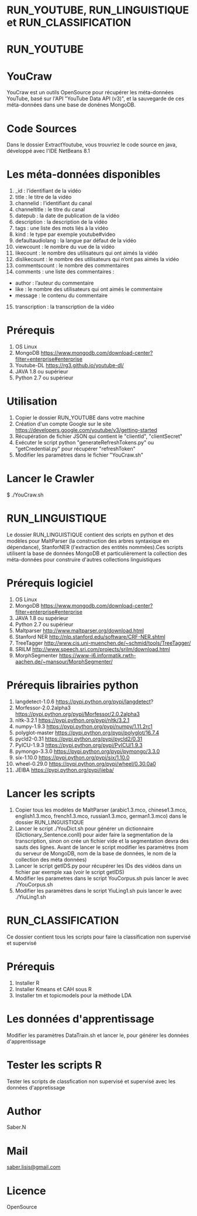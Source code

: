 # RUN_YOUTUBE, RUN_LINGUISTIQUE et RUN_CLASSIFICATION
# RUN_YOUTUBE
# YouCraw
YouCraw est un outils OpenSource pour récupérer les méta-données YouTube, basé sur l'API "YouTube Data API (v3)", et la sauvegarde de ces méta-données dans une base de donénes MongoDB.
# Code Sources
Dans le dossier ExtractYoutube, vous trouvriez le code source en java, développé avec l'IDE NetBeans 8.1

# Les méta-données disponibles
1. _id : l’identifiant de la vidéo
2. title : le titre de la vidéo
3. channelid : l’identifiant du canal
4. channeltitle : le titre du canal
5. datepub : la date de publication de la vidéo
6. description : la description de la vidéo
7. tags : une liste des mots liés à la vidéo
8. kind : le type par exemple youtube#video
9. defaultaudiolang : la langue par défaut de la vidéo
10. viewcount : le nombre du vue de la vidéo
11. likecount : le nombre des utilisateurs qui ont aimés la vidéo
12. dislikecount : le nombre des utilisateurs qui n’ont pas aimés la vidéo
13. commentscount : le nombre des commentaires
14. comments : une liste des commentaires :
  * author  : l’auteur du commentaire
  * like    : le nombre des utilisateurs qui ont aimés le commentaire
  * message : le contenu du commentaire
15. transcription : la transcription de la vidéo

# Prérequis
1. OS Linux
2. MongoDB    https://www.mongodb.com/download-center?filter=enterprise#enterprise
3. Youtube-DL https://rg3.github.io/youtube-dl/
4. JAVA 1.8 ou supérieur
5. Python 2.7 ou supérieur

# Utilisation
1. Copier le dossier RUN_YOUTUBE dans votre machine
2. Création d'un compte Google sur le site https://developers.google.com/youtube/v3/getting-started
3. Récupération de fichier JSON qui contient le "clientId", "clientSecret"
4. Exécuter le script python "generateRefreshTokens.py" ou "getCredential.py" pour récupérer "refreshToken" 
5. Modifier les paramètres dans le fichier "YouCraw.sh"

# Lancer le Crawler
$ ./YouCraw.sh

# RUN_LINGUISTIQUE
Le dossier RUN_LINGUISTIQUE contient des scripts en python et des modèles pour MaltParser (la construction des arbres syntaxique en dépendance), StanforNER (l'extraction des entités nommées).Ces scripts utilisent la base de données MongoDB et particulièrement la collection des méta-données pour construire d'autres collections linguistiques

# Prérequis logiciel
1.  OS Linux
2.  MongoDB        https://www.mongodb.com/download-center?filter=enterprise#enterprise
3.  JAVA 1.8 ou supérieur
4.  Python 2.7 ou supérieur
5.  Maltparser     http://www.maltparser.org/download.html
6.  Stanford NER   http://nlp.stanford.edu/software/CRF-NER.shtml
7.  TreeTagger     http://www.cis.uni-muenchen.de/~schmid/tools/TreeTagger/
8.  SRILM          http://www.speech.sri.com/projects/srilm/download.html
9.  MorphSegmenter https://www-i6.informatik.rwth-aachen.de/~mansour/MorphSegmenter/

# Prérequis librairies python
1.  langdetect-1.0.6       https://pypi.python.org/pypi/langdetect?
1.  Morfessor-2.0.2alpha3  https://pypi.python.org/pypi/Morfessor/2.0.2alpha3
2.  nltk-3.2.1             https://pypi.python.org/pypi/nltk/3.2.1
3.  numpy-1.9.3            https://pypi.python.org/pypi/numpy/1.11.2rc1
4.  polyglot-master        https://pypi.python.org/pypi/polyglot/16.7.4
5.  pycld2-0.31            https://pypi.python.org/pypi/pycld2/0.31
6.  PyICU-1.9.3            https://pypi.python.org/pypi/PyICU/1.9.3
7.  pymongo-3.3.0          https://pypi.python.org/pypi/pymongo/3.3.0
8.  six-1.10.0             https://pypi.python.org/pypi/six/1.10.0
9.  wheel-0.29.0           https://pypi.python.org/pypi/wheel/0.30.0a0
10. JEIBA                  https://pypi.python.org/pypi/jieba/

# Lancer les scripts
1. Copier tous les modèles de MaltParser (arabic1.3.mco, chinese1.3.mco, english1.3.mco, french1.3.mco, russian1.3.mco, german1.3.mco) dans le dossier RUN_LINGUISTIQUE
2. Lancer le script ./YouDict.sh pour générer un dictionnaire (Dictionary_Sentence.conll) pour aider faire la segmentation de la transcription, sinon on crée un fichier vide et la segmentation devra des sauts des lignes. Avant de lancer le script modifier les paramètres (nom du serveur de MongoDB, nom de la base de données, le nom de la collection des méta données)
3. Lancer le script getIDS.py pour récupérer les IDs des vidéos dans un fichier par exemple xaa (voir le script getIDS)
4. Modifier les parametres dans le script YouCorpus.sh puis lancer le avec ./YouCorpus.sh
5. Modifier les paramètres dans le script YiuLing1.sh puis lancer le avec  ./YiuLing1.sh

# RUN_CLASSIFICATION
Ce dossier contient tous les scripts pour faire la classification non supervisé et supervisé
# Prérequis
1. Installer R
2. Installer Kmeans et CAH sous R
3. Installer tm et topicmodels pour la méthode LDA

# Les données d'apprentissage
Modifier les paramètres DataTrain.sh et lancer le, pour générer les données d'apprentissage
# Tester les scripts R
Tester les scripts de classfication non supervisé et supervisé avec les données d'appretissage

# Author 
Saber.N
# Mail
saber.lisis@gmail.com

# Licence
OpenSource
